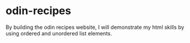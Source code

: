 # odin-recipes

By building the odin recipes website, I will demonstrate my html skills by using ordered and unordered list elements.